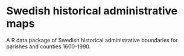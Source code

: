 Swedish historical administrative maps
===============

A R data package of Swedish historical administrative boundaries for parishes and counties 1600-1990.

